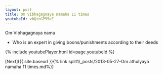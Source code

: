 ```yaml
---
layout: post
title: Om Vibhagagnaya namaha 11 times
youtubeId: v0QtoGP55eE
---
```

 
 
Om Vibhagagnaya nama 
 
 -  Who is an expert in giving boons/punishments according to their deeds 
 
  
 
  
 
 
 
 
 
 


{% include youtubePlayer.html id=page.youtubeId %}
 
[Next]({{ site.baseurl }}{% link  split1/_posts/2013-05-27-Om athulyaya namaha 11 times.md%})
 
